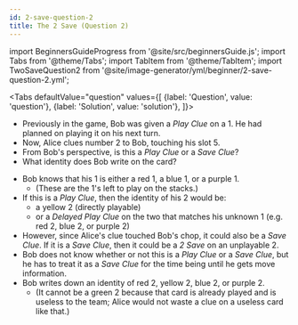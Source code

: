 ```yaml
---
id: 2-save-question-2
title: The 2 Save (Question 2)
---
```


import BeginnersGuideProgress from '@site/src/beginnersGuide.js';
import Tabs from '@theme/Tabs';
import TabItem from '@theme/TabItem';
import TwoSaveQuestion2 from '@site/image-generator/yml/beginner/2-save-question-2.yml';

<BeginnersGuideProgress id="2-save-question-2" />

<!-- lint disable no-undefined-references -->

<Tabs
  defaultValue="question"
  values={[
    {label: 'Question', value: 'question'},
    {label: 'Solution', value: 'solution'},
  ]}>
<TabItem value="question">

- Previously in the game, Bob was given a *Play Clue* on a 1. He had planned on playing it on his next turn.
- Now, Alice clues number 2 to Bob, touching his slot 5.
- From Bob's perspective, is this a *Play Clue* or a *Save Clue*?
- What identity does Bob write on the card?

</TabItem>
<TabItem value="solution">

- Bob knows that his 1 is either a red 1, a blue 1, or a purple 1.
  - (These are the 1's left to play on the stacks.)
- If this is a *Play Clue*, then the identity of his 2 would be:
  - a yellow 2 (directly playable)
  - or a *Delayed Play Clue* on the two that matches his unknown 1 (e.g. red 2, blue 2, or purple 2)
- However, since Alice's clue touched Bob's chop, it could also be a *Save Clue*. If it is a *Save Clue*, then it could be a *2 Save* on an unplayable 2.
- Bob does not know whether or not this is a *Play Clue* or a *Save Clue*, but he has to treat it as a *Save Clue* for the time being until he gets move information.
- Bob writes down an identity of red 2, yellow 2, blue 2, or purple 2.
  - (It cannot be a green 2 because that card is already played and is useless to the team; Alice would not waste a clue on a useless card like that.)

</TabItem>
</Tabs>

<TwoSaveQuestion2 />
